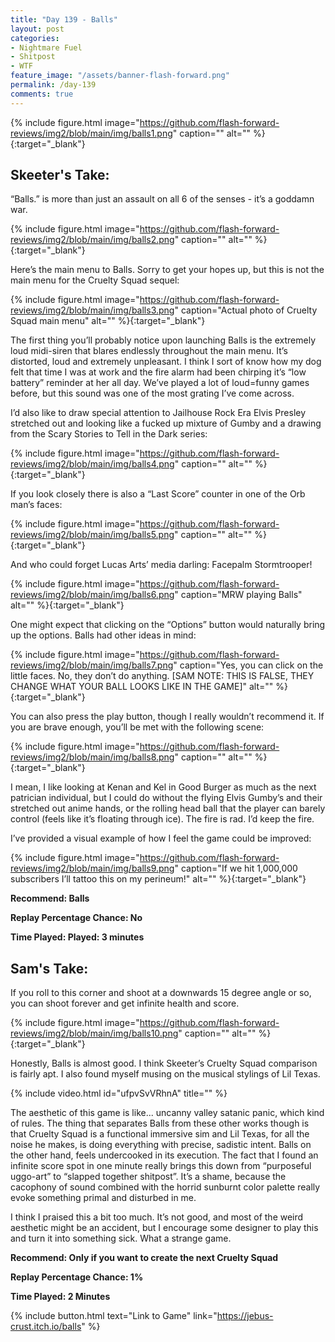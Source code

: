 ```yaml
---
title: "Day 139 - Balls"
layout: post
categories:
- Nightmare Fuel
- Shitpost
- WTF
feature_image: "/assets/banner-flash-forward.png"
permalink: /day-139
comments: true
---
```


{% include figure.html image="https://github.com/flash-forward-reviews/img2/blob/main/img/balls1.png" caption="" alt="" %}{:target="_blank"}

## Skeeter's Take:

“Balls.” is more than just an assault on all 6 of the senses - it’s a goddamn war.

{% include figure.html image="https://github.com/flash-forward-reviews/img2/blob/main/img/balls2.png" caption="" alt="" %}{:target="_blank"}

Here’s the main menu to Balls. Sorry to get your hopes up, but this is not the main menu for the Cruelty Squad sequel:

{% include figure.html image="https://github.com/flash-forward-reviews/img2/blob/main/img/balls3.png" caption="Actual photo of Cruelty Squad main menu" alt="" %}{:target="_blank"}

The first thing you’ll probably notice upon launching Balls is the extremely loud midi-siren that blares endlessly throughout the main menu. It’s distorted, loud and extremely unpleasant. I think I sort of know how my dog felt that time I was at work and the fire alarm had been chirping it’s “low battery” reminder at her all day. We’ve played a lot of loud=funny games before, but this sound was one of the most grating I’ve come across. 

I’d also like to draw special attention to Jailhouse Rock Era Elvis Presley stretched out and looking like a fucked up mixture of Gumby and a drawing from the Scary Stories to Tell in the Dark series:

{% include figure.html image="https://github.com/flash-forward-reviews/img2/blob/main/img/balls4.png" caption="" alt="" %}{:target="_blank"}

If you look closely there is also a “Last Score” counter in one of the Orb man’s faces: 

{% include figure.html image="https://github.com/flash-forward-reviews/img2/blob/main/img/balls5.png" caption="" alt="" %}{:target="_blank"}

And who could forget Lucas Arts’ media darling: Facepalm Stormtrooper!

{% include figure.html image="https://github.com/flash-forward-reviews/img2/blob/main/img/balls6.png" caption="MRW playing Balls" alt="" %}{:target="_blank"}

One might expect that clicking on the “Options” button would naturally bring up the options. Balls had other ideas in mind: 

{% include figure.html image="https://github.com/flash-forward-reviews/img2/blob/main/img/balls7.png" caption="Yes, you can click on the little faces. No, they don’t do anything. [SAM NOTE: THIS IS FALSE, THEY CHANGE WHAT YOUR BALL LOOKS LIKE IN THE GAME]" alt="" %}{:target="_blank"}

You can also press the play button, though I really wouldn’t recommend it. If you are brave enough, you’ll be met with the following scene: 

{% include figure.html image="https://github.com/flash-forward-reviews/img2/blob/main/img/balls8.png" caption="" alt="" %}{:target="_blank"}

I mean, I like looking at Kenan and Kel in Good Burger as much as the next patrician individual, but I could do without the flying Elvis Gumby’s and their stretched out anime hands, or the rolling head ball that the player can barely control (feels like it’s floating through ice). The fire is rad. I’d keep the fire. 

I’ve provided a visual example of how I feel the game could be improved:  

{% include figure.html image="https://github.com/flash-forward-reviews/img2/blob/main/img/balls9.png" caption="If we hit 1,000,000 subscribers I’ll tattoo this on my perineum!" alt="" %}{:target="_blank"}

**Recommend: Balls**

**Replay Percentage Chance: No**

**Time Played: Played: 3 minutes**

## Sam's Take:

If you roll to this corner and shoot at a downwards 15 degree angle or so, you can shoot forever and get infinite health and score.

{% include figure.html image="https://github.com/flash-forward-reviews/img2/blob/main/img/balls10.png" caption="" alt="" %}{:target="_blank"}

Honestly, Balls is almost good. I think Skeeter’s Cruelty Squad comparison is fairly apt. I also found myself musing on the musical stylings of Lil Texas.

{% include video.html id="ufpvSvVRhnA" title="" %}

The aesthetic of this game is like... uncanny valley satanic panic, which kind of rules. The thing that separates Balls from these other works though is that Cruelty Squad is a functional immersive sim and Lil Texas, for all the noise he makes, is doing everything with precise, sadistic intent. Balls on the other hand, feels undercooked in its execution. The fact that I found an infinite score spot in one minute really brings this down from “purposeful uggo-art” to “slapped together shitpost”. It’s a shame, because the cacophony of sound combined with the horrid sunburnt color palette really evoke something primal and disturbed in me.

I think I praised this a bit too much. It’s not good, and most of the weird aesthetic might be an accident, but I encourage some designer to play this and turn it into something sick. What a strange game.

**Recommend: Only if you want to create the next Cruelty Squad**

**Replay Percentage Chance: 1%**

**Time Played: 2 Minutes**

{% include button.html text="Link to Game" link="https://jebus-crust.itch.io/balls" %}